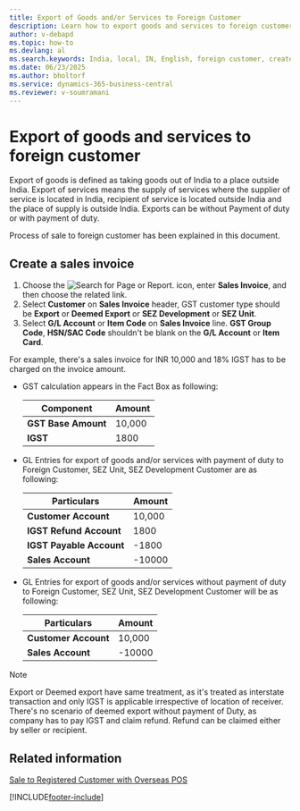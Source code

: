 ```yaml
---
title: Export of Goods and/or Services to Foreign Customer
description: Learn how to export goods and services to foreign customers in India, including GST treatment, invoice creation, and accounting entries.
author: v-debapd
ms.topic: how-to
ms.devlang: al
ms.search.keywords: India, local, IN, English, foreign customer, create sales invoice, SEZ development, IGST
ms.date: 06/23/2025
ms.author: bholtorf
ms.service: dynamics-365-business-central
ms.reviewer: v-soumramani
---
```


# Export of goods and services to foreign customer

Export of goods is defined as taking goods out of India to a place outside India. Export of services means the supply of services where the supplier of service is located in India, recipient of service is located outside India and the place of supply is outside India. Exports can be without Payment of duty or with payment of duty.

Process of sale to foreign customer has been explained in this document.

## Create a sales invoice

1. Choose the ![Search for Page or Report.](image/search_small.png "Search for Page or Report icon") icon, enter **Sales Invoice**, and then choose the related link.
1. Select **Customer** on **Sales Invoice** header, GST customer type should be **Export** or **Deemed Export** or **SEZ Development** or **SEZ Unit**.
1. Select **G/L Account** or **Item Code** on **Sales Invoice** line. **GST Group Code**, **HSN/SAC Code** shouldn't be blank on the **G/L Account** or **Item Card**.

For example, there's a sales invoice for INR 10,000 and 18% IGST has to be charged on the invoice amount.

- GST calculation appears in the Fact Box as following:

    |Component|Amount|
    |----------------------------------|---------------------------------------|  
    |**GST Base Amount**|10,000|  
    |**IGST**|1800|  

- GL Entries for export of goods and/or services with payment of duty to Foreign Customer, SEZ Unit, SEZ Development Customer are as following:

    |Particulars|Amount|
    |----------------------------------|---------------------------------------|  
    |**Customer Account**|10,000|  
    |**IGST Refund Account**|1800|
    |**IGST Payable Account**|-1800|
    |**Sales Account**|-10000|

- GL Entries for export of goods and/or services without payment of duty to Foreign Customer, SEZ Unit, SEZ Development Customer will be as following:

    |Particulars|Amount|
    |----------------------------------|---------------------------------------|  
    |**Customer Account**|10,000|  
    |**Sales Account**|-10000|

> [!NOTE]
> Export or Deemed export have same treatment, as it's treated as interstate transaction and only IGST is applicable irrespective of location of receiver. There's no scenario of deemed export without payment of Duty, as company has to pay IGST and claim refund. Refund can be claimed either by seller or recipient.

## Related information

[Sale to Registered Customer with Overseas POS](GST-Sale-to-Registered-Customer-Overseas-POS.md)

[!INCLUDE[footer-include](../../includes/footer-banner.md)]
